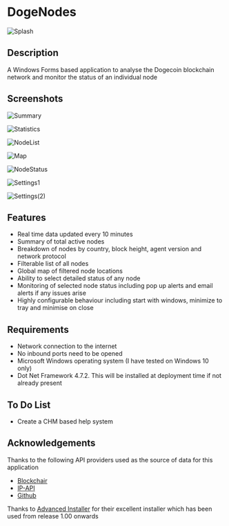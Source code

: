 # DogeNodes

![Splash](https://user-images.githubusercontent.com/124823644/217800333-62e54878-27ab-474c-abf4-fa7cf2817073.png)

## Description

A Windows Forms based application to analyse the Dogecoin blockchain network and monitor the status of an individual node

## Screenshots

![Summary](https://user-images.githubusercontent.com/124823644/219656730-52fcc249-4152-4afb-a96e-1c9dc36cad42.png)

![Statistics](https://user-images.githubusercontent.com/124823644/217803935-ae6e0c80-a2a9-4f69-9b18-4dcaa5370bc5.png)

![NodeList](https://user-images.githubusercontent.com/124823644/217803981-e7b9523e-77f0-4b33-9051-5e273533ceac.png)

![Map](https://user-images.githubusercontent.com/124823644/218485680-53e77553-182c-49c7-b0fd-ef7ff99e0930.png)

![NodeStatus](https://user-images.githubusercontent.com/124823644/217804034-1388326c-89ac-45b7-aa31-ac52fd766595.png)

![Settings1](https://user-images.githubusercontent.com/124823644/218485707-321c093f-8d77-40de-8032-52ef329a4bef.png)

![Settings(2)](https://user-images.githubusercontent.com/124823644/219656768-f9cfc6b8-7a63-4298-8164-56ac1cfce8e2.png)

## Features

 - Real time data updated every 10 minutes
 - Summary of total active nodes
 - Breakdown of nodes by country, block height, agent version and network protocol
 - Filterable list of all nodes
 - Global map of filtered node locations
 - Ability to select detailed status of any node 
 - Monitoring of selected node status including pop up alerts and email alerts if any issues arise
 - Highly configurable behaviour including start with windows, minimize to tray and minimise on close
 
## Requirements

 - Network connection to the internet
 - No inbound ports need to be opened
 - Microsoft Windows operating system (I have tested on Windows 10 only)
 - Dot Net Framework 4.7.2. This will be installed at deployment time if not already present
 
## To Do List

- Create a CHM based help system 
 
## Acknowledgements

Thanks to the following API providers used as the source of data for this application

- [Blockchair](https://blockchair.com/)
- [IP-API](https://ip-api.com/)
- [Github](https://github.com/)

Thanks to [Advanced Installer](https://www.advancedinstaller.com/) for their excellent installer which has been used from release 1.00 onwards
